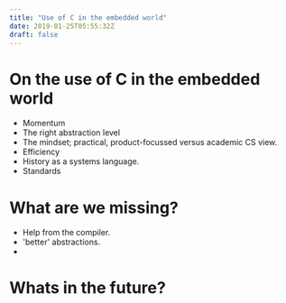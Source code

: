 ```yaml
---
title: "Use of C in the embedded world"
date: 2019-01-25T05:55:32Z
draft: false
---
```


# On the use of C in the embedded world

- Momentum
- The right abstraction level
- The mindset; practical, product-focussed versus academic CS view.
- Efficiency
- History as a systems language.
- Standards


What are we missing?
====================
- Help from the compiler.
- 'better' abstractions.
- 

Whats in the future?
====================

